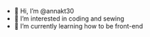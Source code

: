 - 👋 Hi, I’m @annakt30
- 👀 I’m interested in coding and sewing
- 🌱 I’m currently learning how to be front-end
<!-- - 💞️ I’m looking to collaborate on ...
- 📫 How to reach me ... -->

<!---
annakt30/annakt30 is a ✨ special ✨ repository because its `README.md` (this file) appears on your GitHub profile.
You can click the Preview link to take a look at your changes.
--->
